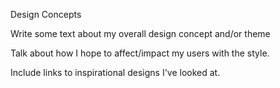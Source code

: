 Design Concepts

Write some text about my overall design concept and/or theme

Talk about how I hope to affect/impact my users with the style.

Include links to inspirational designs I've looked at.



